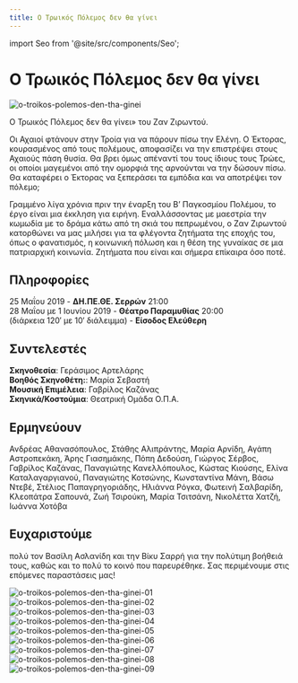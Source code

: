 ```yaml
---
title: Ο Τρωικός Πόλεμος δεν θα γίνει
---
```

import Seo from '@site/src/components/Seo';

<Seo 
  title="Ο Τρωικός Πόλεμος δεν θα γίνει"
  description="Μια παράσταση της Θεατρικής Ομάδας ΟΠΑ βασισμένη στο έργο του Ζαν Ζιρωντού, μια έκκληση για ειρήνη λίγα χρόνια πριν τον Β' Παγκόσμιο Πόλεμο."
  image="https://theatrikiopa.vercel.app/img/o-troikos-polemos-den-tha-ginei/poster.jpg"
  imageAlt="Αφίσα της παράστασης Ο Τρωικός Πόλεμος δεν θα γίνει"
  url="https://theatrikiopa.vercel.app/parastaseis/2019/o-troikos-polemos-den-tha-ginei"
/>

# Ο Τρωικός Πόλεμος δεν θα γίνει
![o-troikos-polemos-den-tha-ginei](/img/o-troikos-polemos-den-tha-ginei/poster.jpg)

Ο Τρωικός Πόλεμος δεν θα γίνει» του Ζαν Ζιρωντού.

Οι Αχαιοί φτάνουν στην Τροία για να πάρουν πίσω την Ελένη. Ο Έκτορας, κουρασμένος από τους πολέμους, αποφασίζει να την επιστρέψει στους Αχαιούς πάση θυσία. Θα βρει όμως απέναντί του τους ίδιους τους Τρώες, οι οποίοι μαγεμένοι από την ομορφιά της αρνούνται να την δώσουν πίσω. Θα καταφέρει ο Έκτορας να ξεπεράσει τα εμπόδια και να αποτρέψει τον πόλεμο;

Γραμμένο λίγα χρόνια πριν την έναρξη του Β’ Παγκοσμίου Πολέμου, το έργο είναι μια έκκληση για ειρήνη. Εναλλάσσοντας με μαεστρία την κωμωδία με το δράμα κάτω από τη σκιά του πεπρωμένου, ο Ζαν Ζιρωντού κατορθώνει να μας μιλήσει για τα φλέγοντα ζητήματα της εποχής του, όπως ο φανατισμός, η κοινωνική πόλωση και η θέση της γυναίκας σε μια πατριαρχική κοινωνία. Ζητήματα που είναι και σήμερα επίκαιρα όσο ποτέ.

## Πληροφορίες
25 Μαΐου 2019 - **ΔΗ.ΠΕ.ΘΕ. Σερρών** 21:00  
28 Μαΐου με 1 Ιουνίου 2019 - **Θέατρο Παραμυθίας** 20:00  
(διάρκεια 120′ με 10′ διάλειμμα) - **Είσοδος Ελεύθερη**

## Συντελεστές
**Σκηνοθεσία**: Γεράσιμος Αρτελάρης  
**Βοηθός Σκηνοθέτη:**: Μαρία Σεβαστή  
**Μουσική Επιμέλεια**: Γαβρίλος Καζάνας  
**Σκηνικά/Κοστούμια**: Θεατρική Ομάδα Ο.Π.Α.

## Ερμηνεύουν
Ανδρέας Αθανασόπουλος, Στάθης Αλιπράντης, Μαρία Αρνίδη, Αγάπη Αστροπεκάκη, Άρης Γιασημάκης, Πόπη Δεδούση, Γιώργος Σέρβος, Γαβρίλος Καζάνας, Παναγιώτης Κανελλόπουλος, Κώστας Κιούσης, Ελίνα Καταλαγαργιανού, Παναγιώτης Κοτσώνης, Κωνσταντίνα Μάνη, Βάσω Ντεβέ, Στέλιος Παπαγρηγοριάδης, Ηλιάννα Ρόγκα, Φωτεινή Σαλβαρίδη, Κλεοπάτρα Σαπουνά, Ζωή Τσιρούκη, Μαρία Τσιτσάνη, Νικολέττα Χατζή, Ιωάννα Χοτόβα

## Ευχαριστούμε 
πολύ τον Βασίλη Ασλανίδη και την Βίκυ Σαρρή για την πολύτιμη βοήθειά τους, καθώς και το πολύ το κοινό που παρευρέθηκε. Σας περιμένουμε στις επόμενες παραστάσεις μας!

![o-troikos-polemos-den-tha-ginei-01](/img/o-troikos-polemos-den-tha-ginei/01.jpg)  
![o-troikos-polemos-den-tha-ginei-02](/img/o-troikos-polemos-den-tha-ginei/02.jpg)  
![o-troikos-polemos-den-tha-ginei-03](/img/o-troikos-polemos-den-tha-ginei/03.jpg)  
![o-troikos-polemos-den-tha-ginei-04](/img/o-troikos-polemos-den-tha-ginei/04.jpg)  
![o-troikos-polemos-den-tha-ginei-05](/img/o-troikos-polemos-den-tha-ginei/05.jpg)  
![o-troikos-polemos-den-tha-ginei-06](/img/o-troikos-polemos-den-tha-ginei/06.jpg)  
![o-troikos-polemos-den-tha-ginei-07](/img/o-troikos-polemos-den-tha-ginei/07.jpg)  
![o-troikos-polemos-den-tha-ginei-08](/img/o-troikos-polemos-den-tha-ginei/08.jpg)  
![o-troikos-polemos-den-tha-ginei-09](/img/o-troikos-polemos-den-tha-ginei/09.jpg)
